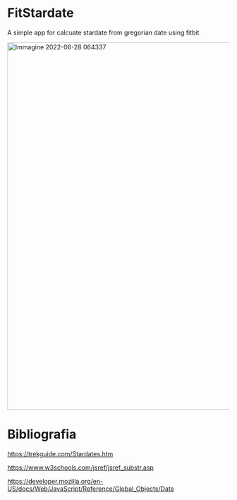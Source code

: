 # FitStardate
A simple app for calcuate stardate from gregorian date using fitbit

<img width="833" alt="Immagine 2022-06-28 064337" src="https://user-images.githubusercontent.com/49764967/176094916-adb688ab-9a13-41b4-8da6-2b5aef77b708.png">


# Bibliografia
https://trekguide.com/Stardates.htm

https://www.w3schools.com/jsref/jsref_substr.asp

https://developer.mozilla.org/en-US/docs/Web/JavaScript/Reference/Global_Objects/Date

